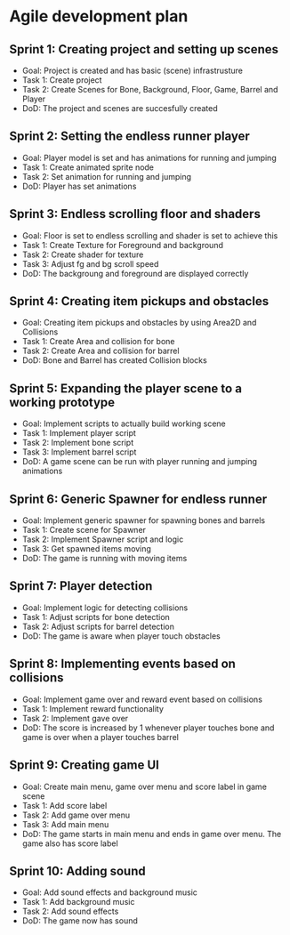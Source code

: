 # Agile development plan
## Sprint 1: Creating project and setting up scenes
- Goal: Project is created and has basic (scene) infrastrusture
- Task 1: Create project
- Task 2: Create Scenes for Bone, Background, Floor, Game, Barrel and Player
- DoD: The project and scenes are succesfully created

## Sprint 2: Setting the endless runner player
- Goal: Player model is set and has animations for running and jumping
- Task 1: Create animated sprite node
- Task 2: Set animation for running and jumping
- DoD: Player has set animations

## Sprint 3: Endless scrolling floor and shaders
- Goal: Floor is set to endless scrolling and shader is set to achieve this
- Task 1: Create Texture for Foreground and background
- Task 2: Create shader for texture
- Task 3: Adjust fg and bg scroll speed
- DoD: The backgroung and foreground are displayed correctly

## Sprint 4: Creating item pickups and obstacles
- Goal: Creating item pickups and obstacles by using Area2D and Collisions
- Task 1: Create Area and collision for bone
- Task 2: Create Area and collision for barrel
- DoD: Bone and Barrel has created Collision blocks

## Sprint 5: Expanding the player scene to a working prototype
- Goal: Implement scripts to actually build working scene
- Task 1: Implement player script
- Task 2: Implement bone script
- Task 3: Implement barrel script
- DoD: A game scene can be run with player running and jumping animations

## Sprint 6: Generic Spawner for endless runner
- Goal: Implement generic spawner for spawning bones and barrels
- Task 1: Create scene for Spawner
- Task 2: Implement Spawner script and logic
- Task 3: Get spawned items moving
- DoD: The game is running with moving items

## Sprint 7: Player detection
- Goal: Implement logic for detecting collisions
- Task 1: Adjust scripts for bone detection
- Task 2: Adjust scripts for barrel detection
- DoD: The game is aware when player touch obstacles

## Sprint 8: Implementing events based on collisions
- Goal: Implement game over and reward event based on collisions
- Task 1: Implement reward functionality
- Task 2: Implement gave over
- DoD: The score is increased by 1 whenever player touches bone and game is over when a player touches barrel

## Sprint 9: Creating game UI
- Goal: Create main menu, game over menu and score label in game scene
- Task 1: Add score label
- Task 2: Add game over menu
- Task 3: Add main menu
- DoD: The game starts in main menu and ends in game over menu. The game also has score label

## Sprint 10: Adding sound
- Goal: Add sound effects and background music
- Task 1: Add background music
- Task 2: Add sound effects
- DoD: The game now has sound 
